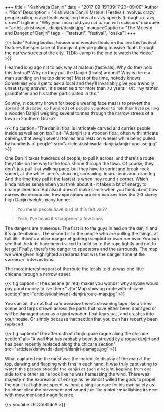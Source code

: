 +++
title = "Kishiwada Danjiri"
date = "2017-09-19T09:17:23+09:00"
Author = "Rich"
Description = "Kishiwada Danjiri Matsuri (Festival) involves crazy people pulling crazy floats weighing tons at crazy speeds through a crazy crowd"
tagline = "Why your mum told you not to run with scissors"
marquee = "articles/kishiwada-danjiri/danjiri.jpg"
marqueeCaption = "The Majesty and Danger of Danjiri"
tags = ["matsuri", "festival", "osaka"]
+++

{{< lede "Putting bodies, houses and wooden floats on the line this festival features the spectacle of throngs of people pulling massive floats through the narrow streets of the city. TLDR: Jump to the end to watch the video." >}}

I learned long ago not to ask why at matsuri (festivals). Why do they hold this festival? Why do they pull the Danjiri (floats) around? Why is there a man standing on the top dancing? Most of the time, nobody knows. Sometimes you'll get to ask a local and they'll invariably give you a wholly unsatisfying answer. "It's been held for more than 70 years!" Or: "My father, grandfather and his father participated in this."

So why, in country known for people wearing face masks to prevent the spread of disease, do hundreds of people volunteer to risk their lives pulling a wooden Danjiri weighing several tonnes through the narrow streets of a town in Southern Osaka?

{{< fig caption="The danjiri float is intricately carved and carries people inside as well as on top." alt="A danjiri is a wooden float, often with intricate carvings that weigh several tonnes and rests on wheels while being pulled by hundreds of people" src="articles/kishiwada-danjiri/danjiri-upclose.jpg" >}}

One Danjiri takes hundreds of people, to pull it across, and there's a route they take on the way to the local shrine through the town. Of course, they don't just pull it at walking pace, but they have to sprint and break neck speed, all the while there's shouting, screaming, instruments and chanting. And the time they pull it the fastest is when they round a corner. Which kinda makes sense when you think about it - it takes a lot of energy to change direction. But also it doesn't make sense when you think about how narrow the streets are, how spectators are so close and how the 2-3 storey high Danjiri weighs many tonnes.

> You mean people have died at this festival??

> Yeah, I've heard it's happened a few times

The dangers are numerous. The first is to the guys in and on the danjiri and it's quite obvious. The second is to the people who are pulling the things, at full tilt - there's a clear danger of getting trampled or even run over. You can see that the kids have been trained to hold on to the rope tightly and not to let go! Finally, there's the danger to spectators and the surrounds. The map we were given highlighted a red area that was the danger zone at the corners of intersections.

The most interesting part of the route the locals told us was one little chicane through a narrow street.

{{< fig caption="The chicane (in red) makes you wonder why anyone would pay good money to live there." alt="Map showing route with chicane section" src="articles/kishiwada-danjiri/route-map.jpg" >}}

You can tell it's not that safe because there's streaming tape like a crime scene and tarps strewn across the parts that have either been damaged or will be damaged soon as a giant wooden float tears past and crashes into your house. Or simply because that section that you own has recently been replaced.

{{< fig caption="The aftermath of danjiri gone rogue along the chicane section" alt="A wall that has probably been destroyed by a rogue danjiri and has been recently replaced along the chicane section" src="articles/kishiwada-danjiri/danjiri-damage.jpg" >}}

What captured me the most was the incredible display of the man at the top, dancing and flapping with fans in each hand. It was truly captivating to watch this person straddle the danjiri at such a height, hopping from one side to the other as he look like he was harnessing the wind. There was majesty in the expression of energy as he almost willed the gods to propel the danjiri at lightning speed, without a singular care for his own safety as he channelled the movement and sound just like a bird embellishing its nest with movement and magnificence.

<div class="yt">
  {{< youtube zFDGn8l1dcA >}}
</div>

